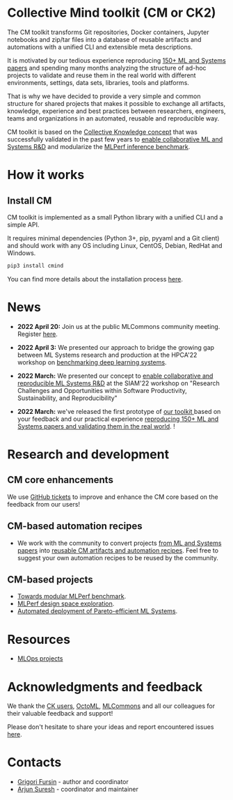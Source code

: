 # Collective Mind toolkit (CM or CK2)

The CM toolkit transforms Git repositories, Docker containers, Jupyter notebooks and zip/tar files
into a database of reusable artifacts and automations with a unified CLI and extensible meta descriptions.

It is motivated by our tedious experience reproducing [150+ ML and Systems papers](https://www.youtube.com/watch?v=7zpeIVwICa4)
and spending many months analyzing the structure of ad-hoc projects
to validate and reuse them in the real world with different environments, settings, 
data sets, libraries, tools and platforms.

That is why we have decided to provide a very simple and common structure for shared projects
that makes it possible to exchange all artifacts, knowledge, experience and best practices 
between researchers, engineers, teams and organizations 
in an automated, reusable and reproducible way.

CM toolkit is based on the [Collective Knowledge concept](https://arxiv.org/abs/2011.01149)
that was successfully validated in the past few years to [enable collaborative ML and Systems R&D](https://cKnowledge.org/partners.html)
and modularize the [MLPerf inference benchmark](https://github.com/mlcommons/ck/tree/master/docs/mlperf-automation).

# How it works

## Install CM

CM toolkit is implemented as a small Python library with a unified CLI and a simple API.

It requires minimal dependencies (Python 3+, pip, pyyaml and a Git client) 
and should work with any OS including Linux, CentOS, Debian, RedHat and Windows.

```bash
pip3 install cmind
```

You can find more details about the installation process [here](docs/installation.md).








# News

* **2022 April 20:** Join us at the public MLCommons community meeting. Register [here](https://docs.google.com/spreadsheets/d/1bb7qWgWM-6gop1Mwjm4u8LZtC7uqbee8C30DHipkkms/edit#gid=533252977).

* **2022 April 3:** We presented our approach to bridge the growing gap between ML Systems research and production 
  at the HPCA'22 workshop on [benchmarking deep learning systems](https://sites.google.com/g.harvard.edu/mlperf-bench-hpca22/home).

* **2022 March:** We presented our concept to [enable collaborative and reproducible ML Systems R&D](https://meetings.siam.org/sess/dsp_programsess.cfm?SESSIONCODE=73126) 
  at the SIAM'22 workshop on "Research Challenges and Opportunities within Software Productivity, Sustainability, and Reproducibility"

* **2022 March:** we've released the first prototype of [our toolkit ](https://github.com/mlcommons/ck/tree/master/ck2)
  based on your feedback and our practical experience [reproducing 150+ ML and Systems papers and validating them in the real world](https://www.youtube.com/watch?v=7zpeIVwICa4).
! 


# Research and development

## CM core enhancements

We use [GitHub tickets](https://github.com/mlcommons/ck/issues) 
to improve and enhance the CM core based on the feedback from our users!

## CM-based automation recipes

* We work with the community to convert projects [from ML and Systems papers](https://cTuning.org/ae) 
  into [reusable CM artifacts and automation recipes](docs/reusable-components.md). 
  Feel free to suggest your own automation recipes to be reused by the community.

## CM-based projects

* [Towards modular MLPerf benchmark](docs/projects/modular-mlperf.md).
* [MLPerf design space exploration](docs/projects/mlperf-dse.md).
* [Automated deployment of Pareto-efficient ML Systems](docs/projects/production-deployment.md).

# Resources

* [MLOps projects](docs/KB/MLOps.md)

# Acknowledgments and feedback

We thank the [CK users](https://cKnowledge.org/partners.html), [OctoML](https://octoml.ai), [MLCommons](https://mlcommons.org) 
and all our colleagues for their valuable feedback and support!

Please don't hesitate to share your ideas and report encountered issues [here](https://github.com/mlcommons/ck/issues).

# Contacts

* [Grigori Fursin](https://cKnowledge.io/@gfursin) - author and coordinator
* [Arjun Suresh](https://www.linkedin.com/in/arjunsuresh) - coordinator and maintainer
